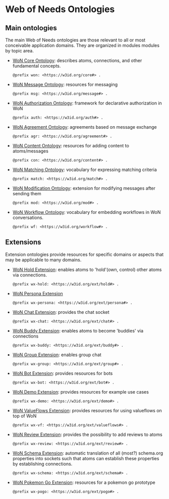 # Web of Needs Ontologies

## Main ontologies

The main Web of Needs ontologies are those relevant to all or most conceivable application domains. They are organized in modules modules by topic area.
    
* [WoN Core Ontology](./core): describes atoms, connections, and other fundamental concepts.

    `@prefix won: <https://w3id.org/core#> .`
* [WoN Message Ontology](./message): resources for messaging
    
    `@prefix msg: <https://w3id.org/message#> .`

* [WoN Authorization Ontology](./auth): framework for declarative authorization in WoN
    
    `@prefix auth: <https://w3id.org/auth#> .`

* [WoN Agreement Ontology](./agreement): agreements based on message exchange

    `@prefix agr: <https://w3id.org/agreement#> .`

* [WoN Content Ontology](./content): resources for adding content to atoms/messages
    
    `@prefix con: <https://w3id.org/content#> .`

* [WoN Matching Ontology](./matching): vocabulary for expressing matching criteria
    
    `@prefix match: <https://w3id.org/match#> .`

* [WoN Modification Ontology](./modification): extension for modifying messages after sending them
    
    `@prefix mod: <https://w3id.org/mod#> .`

* [WoN Workflow Ontology](./workflow): vocabulary for embedding workflows in WoN conversations.
    
    `@prefix wf: <https://w3id.org/workflow#> .`

## Extensions

Extension ontologies provide resources for specific domains or aspects that may be applicable to many domains.

* [WoN Hold Extension](./ext/hold): enables atoms to 'hold'(own, control) other atoms via connections.

    `@prefix wx-hold: <https://w3id.org/ext/hold#> .`

* [WoN Persona Extension](./ext/persona) 
    
    `@prefix wx-persona: <https://w3id.org/ext/persona#> .`

* [WoN Chat Extension](./ext/chat): provides the chat socket

    `@prefix wx-chat: <https://w3id.org/ext/chat#> .`

* [WoN Buddy Extension](./ext/buddy): enables atoms to become 'buddies' via connections

    `@prefix wx-buddy: <https://w3id.org/ext/buddy#> .`

* [WoN Group Extension](./ext/group): enables group chat

    `@prefix wx-group: <https://w3id.org/ext/group#> .`

* [WoN Bot Extension](./ext/bot): provides resources for bots

    `@prefix wx-bot: <https://w3id.org/ext/bot#> .`

* [WoN Demo Extension](./ext/demo): provides resources for example use cases

    `@prefix wx-demo: <https://w3id.org/ext/demo#> .`

* [WoN ValueFlows Extension](./ext/valueflows): provides resources for using valueflows on top of WoN

    `@prefix wx-vf: <https://w3id.org/ext/valueflows#> .`
    
* [WoN Review Extension](./ext/review): provides the possibility to add reviews to atoms

    `@prefix wx-review: <https://w3id.org/ext/review#> .`

* [WoN Schema Extension](./ext/schema): automatic translation of all (most?) schema.org properties into sockets such that atoms can establish these properties by establishing connections. 

    `@prefix wx-schema: <https://w3id.org/ext/schema#> .`

* [WoN Pokemon Go Extension](./ext/pogo): resources for a pokemon go prototype

    `@prefix wx-pogo: <https://w3id.org/ext/pogo#> .`
